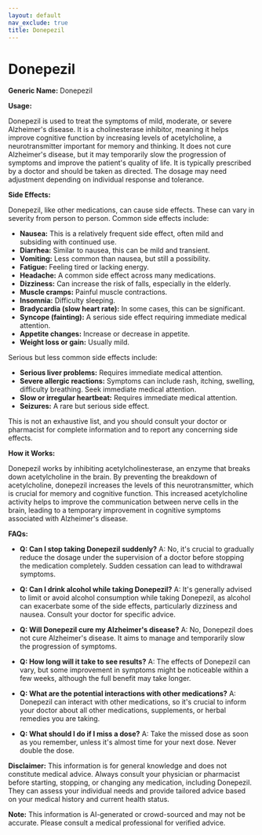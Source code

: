 ```yaml
---
layout: default
nav_exclude: true
title: Donepezil
---
```


# Donepezil

**Generic Name:** Donepezil

**Usage:**

Donepezil is used to treat the symptoms of mild, moderate, or severe Alzheimer's disease.  It is a cholinesterase inhibitor, meaning it helps improve cognitive function by increasing levels of acetylcholine, a neurotransmitter important for memory and thinking.  It does not cure Alzheimer's disease, but it may temporarily slow the progression of symptoms and improve the patient's quality of life.  It is typically prescribed by a doctor and should be taken as directed.  The dosage may need adjustment depending on individual response and tolerance.

**Side Effects:**

Donepezil, like other medications, can cause side effects.  These can vary in severity from person to person. Common side effects include:

* **Nausea:** This is a relatively frequent side effect, often mild and subsiding with continued use.
* **Diarrhea:**  Similar to nausea, this can be mild and transient.
* **Vomiting:** Less common than nausea, but still a possibility.
* **Fatigue:** Feeling tired or lacking energy.
* **Headache:**  A common side effect across many medications.
* **Dizziness:** Can increase the risk of falls, especially in the elderly.
* **Muscle cramps:**  Painful muscle contractions.
* **Insomnia:** Difficulty sleeping.
* **Bradycardia (slow heart rate):** In some cases, this can be significant.
* **Syncope (fainting):**  A serious side effect requiring immediate medical attention.
* **Appetite changes:**  Increase or decrease in appetite.
* **Weight loss or gain:** Usually mild.

Serious but less common side effects include:

* **Serious liver problems:**  Requires immediate medical attention.
* **Severe allergic reactions:**  Symptoms can include rash, itching, swelling, difficulty breathing.  Seek immediate medical attention.
* **Slow or irregular heartbeat:**  Requires immediate medical attention.
* **Seizures:**  A rare but serious side effect.

This is not an exhaustive list, and you should consult your doctor or pharmacist for complete information and to report any concerning side effects.


**How it Works:**

Donepezil works by inhibiting acetylcholinesterase, an enzyme that breaks down acetylcholine in the brain.  By preventing the breakdown of acetylcholine, donepezil increases the levels of this neurotransmitter, which is crucial for memory and cognitive function.  This increased acetylcholine activity helps to improve the communication between nerve cells in the brain, leading to a temporary improvement in cognitive symptoms associated with Alzheimer's disease.


**FAQs:**

* **Q: Can I stop taking Donepezil suddenly?**  A: No, it's crucial to gradually reduce the dosage under the supervision of a doctor before stopping the medication completely. Sudden cessation can lead to withdrawal symptoms.

* **Q: Can I drink alcohol while taking Donepezil?** A:  It's generally advised to limit or avoid alcohol consumption while taking Donepezil, as alcohol can exacerbate some of the side effects, particularly dizziness and nausea.  Consult your doctor for specific advice.

* **Q: Will Donepezil cure my Alzheimer's disease?** A: No, Donepezil does not cure Alzheimer's disease. It aims to manage and temporarily slow the progression of symptoms.

* **Q: How long will it take to see results?** A:  The effects of Donepezil can vary, but some improvement in symptoms might be noticeable within a few weeks, although the full benefit may take longer.

* **Q: What are the potential interactions with other medications?** A: Donepezil can interact with other medications, so it's crucial to inform your doctor about all other medications, supplements, or herbal remedies you are taking.

* **Q: What should I do if I miss a dose?** A: Take the missed dose as soon as you remember, unless it's almost time for your next dose. Never double the dose.

**Disclaimer:** This information is for general knowledge and does not constitute medical advice.  Always consult your physician or pharmacist before starting, stopping, or changing any medication, including Donepezil.  They can assess your individual needs and provide tailored advice based on your medical history and current health status.


**Note:** This information is AI-generated or crowd-sourced and may not be accurate. Please consult a medical professional for verified advice.